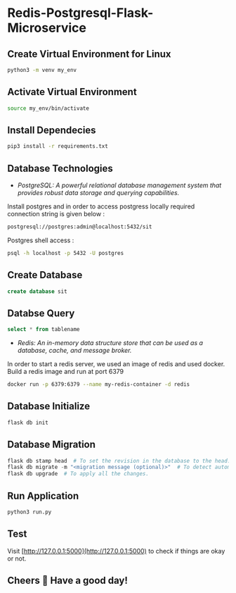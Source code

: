 # Redis-Postgresql-Flask-Microservice

## Create Virtual Environment for Linux

```bash
python3 -m venv my_env
```

## Activate Virtual Environment

```bash
source my_env/bin/activate
```

## Install Dependecies

```bash
pip3 install -r requirements.txt
```


## Database Technologies

- <i>PostgreSQL: A powerful relational database management system that provides robust data storage and querying capabilities.</i>

<p>Install postgres and in order to access postgress locally required connection string is given below :</p>

```bash
postgresql://postgres:admin@localhost:5432/sit
```
<p>Postgres shell access :</p>

```bash
psql -h localhost -p 5432 -U postgres
```

## Create Database

```sql
create database sit
```

## Databse Query

```sql
select * from tablename
```

- <i>Redis: An in-memory data structure store that can be used as a database, cache, and message broker.</i>

<p>In order to start a redis server, we used an image of redis and used docker. Build a redis image and run at port 6379</p>

```bash
docker run -p 6379:6379 --name my-redis-container -d redis
```

## Database Initialize
```python
flask db init
```

## Database Migration

```python
flask db stamp head  # To set the revision in the database to the head.
flask db migrate -m "<migration message (optional)>"  # To detect automatically all the changes.
flask db upgrade  # To apply all the changes.
```

## Run Application

```python
python3 run.py
```

## Test
Visit [http://127.0.0.1:5000](http://127.0.0.1:5000) to check if things are okay or not.

## Cheers 🍻 Have a good day!
